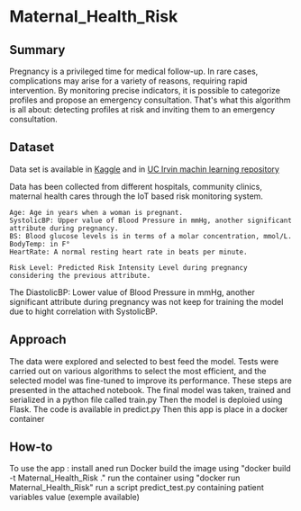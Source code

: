 # Maternal_Health_Risk

## Summary

Pregnancy is a privileged time for medical follow-up. In rare cases, complications may arise for a variety of reasons, requiring rapid intervention.
By monitoring precise indicators, it is possible to categorize profiles and propose an emergency consultation. That's what this algorithm is all about: detecting profiles at risk and inviting them to an emergency consultation.

## Dataset

Data set is available in [Kaggle](https://www.kaggle.com/datasets/csafrit2/maternal-health-risk-data)
and in [UC Irvin machin learning repository](https://archive.ics.uci.edu/dataset/863/maternal+health+risk)

Data has been collected from different hospitals, community clinics, maternal health cares through the IoT based risk monitoring system.

    Age: Age in years when a woman is pregnant.
    SystolicBP: Upper value of Blood Pressure in mmHg, another significant attribute during pregnancy.
    BS: Blood glucose levels is in terms of a molar concentration, mmol/L.
    BodyTemp: in F°
    HeartRate: A normal resting heart rate in beats per minute.
    
    Risk Level: Predicted Risk Intensity Level during pregnancy considering the previous attribute.

The DiastolicBP: Lower value of Blood Pressure in mmHg, another significant attribute during pregnancy was not keep for training the model due to hight correlation with SystolicBP.

## Approach

The data were explored and selected to best feed the model. Tests were carried out on various algorithms to select the most efficient, and the selected model was fine-tuned to improve its performance. These steps are presented in the attached notebook.
The final model was taken, trained and serialized in a python file called train.py
Then the model is deploied using Flask. The code is available in predict.py
Then this app is place in a docker container

## How-to

To use the app : install aned run Docker
                 build the image using "docker build -t Maternal_Health_Risk ."
                 run the container using "docker run Maternal_Health_Risk"
                 run a script predict_test.py containing patient variables value (exemple available)
